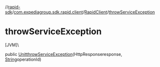 //[rapid-sdk](../../../index.md)/[com.expediagroup.sdk.rapid.client](../index.md)/[RapidClient](index.md)/[throwServiceException](throw-service-exception.md)

# throwServiceException

[JVM]\

public [Unit](https://kotlinlang.org/api/latest/jvm/stdlib/kotlin/-unit/index.html)[throwServiceException](throw-service-exception.md)(HttpResponseresponse, [String](https://docs.oracle.com/javase/8/docs/api/java/lang/String.html)operationId)
